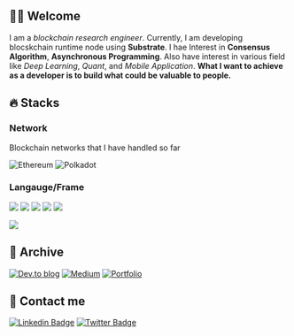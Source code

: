 
## 👋🏻 Welcome

I am a _blockchain research engineer_. Currently, I am developing blocskchain runtime node using **Substrate**. I hae Interest in **Consensus Algorithm**, **Asynchronous Programming**. Also have interest in various field like _Deep Learning_, _Quant_, and _Mobile Application_. **What I want to achieve as a developer is to build what could be valuable to people.**

## 🔥 Stacks

### Network 
Blockchain networks that I have handled so far

![Ethereum](https://img.shields.io/badge/Ethereum-3C3C3D?style=for-the-badge&logo=Ethereum&logoColor=white)
![Polkadot](https://img.shields.io/badge/polkadot-E6007A?style=for-the-badge&logo=polkadot&logoColor=white)

### Langauge/Frame 

![](https://img.shields.io/badge/Code-Rust-informational?style=flat&logo=rust&logoColor=white&color=2bbc8a)
![](https://img.shields.io/badge/Code-Solidity-informational?style=flat&logo=solidity&logoColor=white&color=2bbc8a)
![](https://img.shields.io/badge/Code-Python-informational?style=flat&logo=python&logoColor=white&color=2bbc8a)
![](https://img.shields.io/badge/Code-Reactjs-informational?style=flat&logo=react&logoColor=white&color=2bbc8a)
![](https://img.shields.io/badge/Code-SwiftUI-informational?style=flat&logo=swift&logoColor=white&color=2bbc8a)

![](https://img.shields.io/badge/Frame-Substrate-informational?style=flat&logoColor=white&color=4d0092)

## 📍 Archive

[![Dev.to blog](https://img.shields.io/badge/dev.to-0A0A0A?style=for-the-badge&logo=dev.to&logoColor=white&link=https://dev.to/cocoyoon)](https://dev.to/cocoyoon)
[![Medium](https://img.shields.io/badge/Medium-12100E?style=for-the-badge&logo=medium&logoColor=white&link=https://medium.com/@cocoyoon)](https://medium.com/@cocoyoon)
[![Portfolio](https://img.shields.io/badge/Porfolio-100000?style=for-the-badge&logo=github&logoColor=white&link=https://jeongsoyoun.github.io/)](https://jeongsoyoun.github.io/)
<!-- [![Linktree](https://img.shields.io/badge/linktree-1de9b6?style=for-the-badge&logo=linktree&logoColor=white&link=https://linktr.ee/cocoyoon)](https://linktr.ee/cocoyoon) -->

## 📱 Contact me

[![Linkedin Badge](https://img.shields.io/badge/-LinkedIn-0077B5?style=flat&logo=Linkedin&logoColor=white&link=https://www.linkedin.com/in/soyoun-jeong-066165179/)](https://www.linkedin.com/in/soyoun-jeong-066165179/)
[![Twitter Badge](https://img.shields.io/badge/-Twitter-1DA1F2?style=flat&logo=twitter&logoColor=white&link=https://twitter.com/cocoYoon0306)](https://twitter.com/cocoYoon0306)

